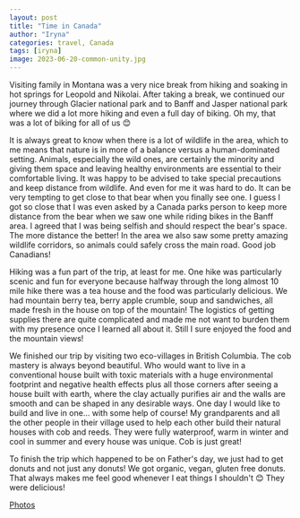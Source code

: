 ```yaml
---
layout: post
title: "Time in Canada"
author: "Iryna"
categories: travel, Canada
tags: [iryna]
image: 2023-06-20-common-unity.jpg
---
```


Visiting family in Montana was a very nice break from hiking and soaking in hot springs for Leopold and Nikolai. After taking a break, we continued our journey through Glacier national park and to Banff and Jasper national park where we did a lot more hiking and even a full day of biking. Oh my, that was a lot of biking for all of us 😊

It is always great to know when there is a lot of wildlife in the area, which to me means that nature is in more of a balance versus a human-dominated setting. Animals, especially the wild ones, are certainly the minority and giving them space and leaving healthy environments are essential to their comfortable living. It was happy to be advised to take special precautions and keep distance from wildlife. And even for me it was hard to do. It can be very tempting to get close to that bear when you finally see one. I guess I got so close that I was even asked by a Canada parks person to keep more distance from the bear when we saw one while riding bikes in the Banff area. I agreed that I was being selfish and should respect the bear's space. The more distance the better! In the area we also saw some pretty amazing wildlife corridors, so animals could safely cross the main road. Good job Canadians! 

Hiking was a fun part of the trip, at least for me. One hike was particularly scenic and fun for everyone because halfway through the long almost 10 mile hike there was a tea house and the food was particularly delicious. We had mountain berry tea, berry apple crumble, soup and sandwiches, all made fresh in the house on top of the mountain! The logistics of getting supplies there are quite complicated and made me not want to burden them with my presence once I learned all about it. Still I sure enjoyed the food and the mountain views!

We finished our trip by visiting two eco-villages in British Columbia. The cob mastery is always beyond beautiful. Who would want to live in a conventional house built with toxic materials with a huge environmental footprint and negative health effects plus all those corners after seeing a house built with earth, where the clay actually purifies air and the walls are smooth and can be shaped in any desirable ways. One day I would like to build and live in one... with some help of course! My grandparents and all the other people in their village used to help each other build their natural houses with cob and reeds. They were fully waterproof, warm in winter and cool in summer and every house was unique. Cob is just great!

To finish the trip which happened to be on Father's day, we just had to get donuts and not just any donuts! We got organic, vegan, gluten free donuts. That always makes me feel good whenever I eat things I shouldn't 😊 They were delicious!

[Photos]([https://photos.app.goo.gl/DbziavddvJeuGbj4A])
